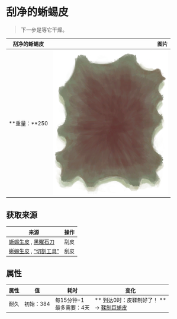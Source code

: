 # 刮净的蜥蜴皮  
> 下一步是等它干燥。  
  
  刮净的蜥蜴皮  |   图片   
 ----  |  ----:   
 **重量：**250  |  ![](Sprite/ReptileHideFleshed.png)   
  
## 获取来源  
来源  |  操作  
----  |  ----  
[蜥蜴生皮](SkinFreshReptile.md) , [黑曜石刀](KnifeObsidian.md)  |  刮皮  
[蜥蜴生皮](SkinFreshReptile.md) , [“切割工具”](tag_Cutter.md)  |  刮皮  
## 属性   
属性  |  值  |  耗时  |  变化  
----  |  ----  |  ----  |  ----  
耐久  |  初始：384  |  每15分钟-1<br>最多需要：4天  |  ** 到达0时：皮鞣制好了！ **<br>→ [鞣制巨蜥皮](CuredSkinReptile.md)  

